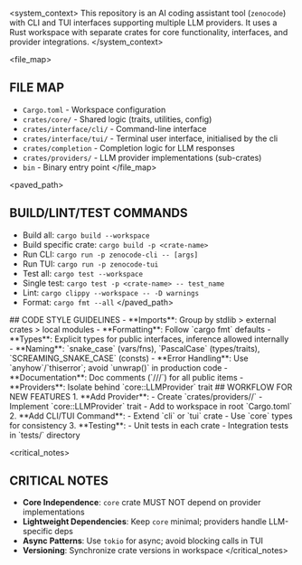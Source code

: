 <system_context>
This repository is an AI coding assistant tool (`zenocode`) with CLI and TUI interfaces supporting multiple LLM providers. It uses a Rust workspace with separate crates for core functionality, interfaces, and provider integrations.
</system_context>

<file_map>
## FILE MAP
- `Cargo.toml` - Workspace configuration
- `crates/core/` - Shared logic (traits, utilities, config)
- `crates/interface/cli/` - Command-line interface
- `crates/interface/tui/` - Terminal user interface, initialised by the cli
- `crates/completion` - Completion logic for LLM responses
- `crates/providers/` - LLM provider implementations (sub-crates)
- `bin` - Binary entry point
</file_map>

<paved_path>
## BUILD/LINT/TEST COMMANDS
- Build all: `cargo build --workspace`
- Build specific crate: `cargo build -p <crate-name>`
- Run CLI: `cargo run -p zenocode-cli -- [args]`
- Run TUI: `cargo run -p zenocode-tui`
- Test all: `cargo test --workspace`
- Single test: `cargo test -p <crate-name> -- test_name`
- Lint: `cargo clippy --workspace -- -D warnings`
- Format: `cargo fmt --all`
</paved_path>

<patterns>
## CODE STYLE GUIDELINES
- **Imports**: Group by stdlib > external crates > local modules
- **Formatting**: Follow `cargo fmt` defaults
- **Types**: Explicit types for public interfaces, inference allowed internally
- **Naming**: `snake_case` (vars/fns), `PascalCase` (types/traits), `SCREAMING_SNAKE_CASE` (consts)
- **Error Handling**: Use `anyhow`/`thiserror`; avoid `unwrap()` in production code
- **Documentation**: Doc comments (`///`) for all public items
- **Providers**: Isolate behind `core::LLMProvider` trait
</patterns>

<workflow>
## WORKFLOW FOR NEW FEATURES
1. **Add Provider**: 
   - Create `crates/providers/<name>/` 
   - Implement `core::LLMProvider` trait
   - Add to workspace in root `Cargo.toml`
2. **Add CLI/TUI Command**:
   - Extend `cli` or `tui` crate
   - Use `core` types for consistency
3. **Testing**:
   - Unit tests in each crate
   - Integration tests in `tests/` directory
</workflow>

<critical_notes>
## CRITICAL NOTES
- **Core Independence**: `core` crate MUST NOT depend on provider implementations
- **Lightweight Dependencies**: Keep `core` minimal; providers handle LLM-specific deps
- **Async Patterns**: Use `tokio` for async; avoid blocking calls in TUI
- **Versioning**: Synchronize crate versions in workspace
</critical_notes>
